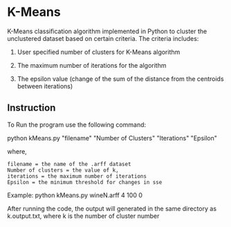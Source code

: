 # K-Means
K-Means classification algorithm implemented in Python to cluster the unclustered dataset based on certain criteria. The criteria includes:

1) User specified number of clusters for K-Means algorithm

2) The maximum number of iterations for the algorithm

3) The epsilon value (change of the sum of the distance from the centroids between iterations)

## Instruction
To Run the program use the following command: 

python kMeans.py "filename" "Number of Clusters" "Iterations" "Epsilon"

where,

	filename = the name of the .arff dataset
	Number of clusters = the value of k,
	iterations = the maximum number of iterations
	Epsilon = the minimum threshold for changes in sse

Example: 
	python kMeans.py wineN.arff 4 100 0
	
After running the code, the output will generated in the same directory as k.output.txt, where k is the number of cluster number 

